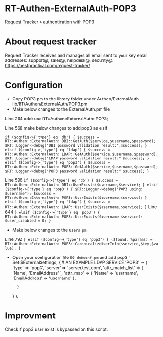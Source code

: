 # RT-Authen-ExternalAuth-POP3
Request Tracker 4 authentication with POP3

# About request tracker
Request Tracker receives and manages all email sent to your key email addresses: support@, sales@, helpdesk@, security@.
https://bestpractical.com/request-tracker/

# Configuration

- Copy POP3.pm to the library folder under Authen/ExternalAuth - lib/RT/Authen/ExternalAuth/POP3.pm
- Make below changes to the ExternalAuth.pm file

Line 264 add: 
use RT::Authen::ExternalAuth::POP3;

Line 568 make below changes to add pop3 as elsif

`
    if ($config->{'type'} eq 'db') {
        $success = RT::Authen::ExternalAuth::DBI::GetAuth($service,$username,$password);
        $RT::Logger->debug("DBI password validation result:",$success);
    } elsif ($config->{'type'} eq 'ldap') {
        $success = RT::Authen::ExternalAuth::LDAP::GetAuth($service,$username,$password);
        $RT::Logger->debug("LDAP password validation result:",$success);
    } elsif ($config->{'type'} eq 'pop3') {
        $success = RT::Authen::ExternalAuth::POP3::GetAuth($service,$username,$password);
        $RT::Logger->debug("POP3 password validation result:",$success);
    }
`

Line 596
`
    if ($config->{'type'} eq 'db') {
        $success = RT::Authen::ExternalAuth::DBI::UserExists($username,$service);
    } elsif ($config->{'type'} eq 'pop3') {
        $RT::Logger->debug("POP3 using: $username");
        $success = RT::Authen::ExternalAuth::POP3::UserExists($username,$service);
    } elsif ($config->{'type'} eq 'ldap') {
        $success = RT::Authen::ExternalAuth::LDAP::UserExists($username,$service);
    }
`
Line 644
`
        } elsif ($config->{'type'} eq 'pop3') {
                RT::Authen::ExternalAuth::POP3::UserExists($username,$service);
                $user_disabled = 0;
        }
`
- Make below changes to the `Users.pm`

Line 792 
`
            } elsif ($config->{'type'} eq 'pop3') {
                ($found, %params) = RT::Authen::ExternalAuth::POP3::CanonicalizeUserInfo($service,$key,$value);
            }
`
- Open your configuration file `50-debconf.pm` and add pop3 
`
    Set($ExternalSettings, {
        # AN EXAMPLE LDAP SERVICE
        'POP3'  =>      {
                'type'   => 'pop3',
                'server' => 'server.test.com',
            'attr_match_list' => [
                'Name',
                'EmailAddress'
            ],
            'attr_map' => {
                'Name' => 'username',
                'EmailAddress' => 'username'
            },

        },
    } );
`

# Improvment
Check if pop3 user exist is bypassed on this script.
